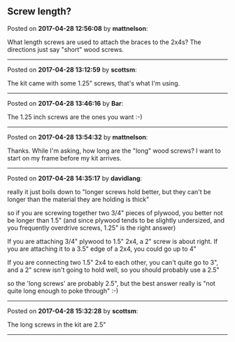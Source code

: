 ## Screw length?
Posted on **2017-04-28 12:56:08** by **mattnelson**:

What length screws are used to attach the braces to the 2x4s?  The directions just say "short" wood screws.

---

Posted on **2017-04-28 13:12:59** by **scottsm**:

The kit came with some 1.25" screws, that's what I'm using.

---

Posted on **2017-04-28 13:46:16** by **Bar**:

The 1.25 inch screws are the ones you want :-)

---

Posted on **2017-04-28 13:54:32** by **mattnelson**:

Thanks.  While I'm asking, how long are the "long" wood screws?  I want to start on my frame before my kit arrives.

---

Posted on **2017-04-28 14:35:17** by **davidlang**:

really it just boils down to "longer screws hold better, but they can't be longer than the material they are holding is thick"

so if you are screwing together two 3/4" pieces of plywood, you better not be longer than 1.5" (and since plywood tends to be slightly undersized, and you frequently overdrive screws, 1.25" is the right answer)

If you are attaching 3/4" plywood to 1.5" 2x4, a 2" screw is about right. If you are attaching it to a 3.5" edge of a 2x4, you could go up to 4"

If you are connecting two 1.5" 2x4 to each other, you can't quite go to 3", and a 2" screw isn't going to hold well, so you should probably use a 2.5"

so the 'long screws' are probably 2.5", but the best answer really is "not quite long enough to poke through" :-)

---

Posted on **2017-04-28 15:32:28** by **scottsm**:

The long screws in the kit are 2.5"

---

